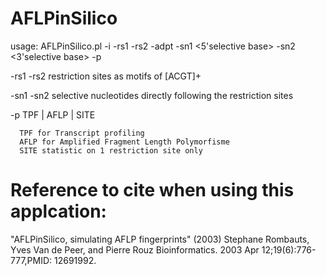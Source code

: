 # AFLPinSilico

usage:
 AFLPinSilico.pl -i <multi-fasta file> -rs1 <restriction site> -rs2 <restriction site> -adpt <adapt length> -sn1 <5'selective base> -sn2 <3'selective base> -p <options>
   
  -rs1 -rs2 restriction sites as motifs of [ACGT]+
 
  -sn1 -sn2 selective nucleotides directly following the restriction sites
 
  -p TPF | AFLP | SITE
 
      TPF for Transcript profiling
      AFLP for Amplified Fragment Length Polymorfisme
      SITE statistic on 1 restriction site only

  
# Reference to cite when using this applcation:
"AFLPinSilico, simulating AFLP fingerprints" (2003)
Stephane Rombauts, Yves Van de Peer, and Pierre Rouz<C8>
Bioinformatics. 2003 Apr 12;19(6):776-777,PMID: 12691992.
